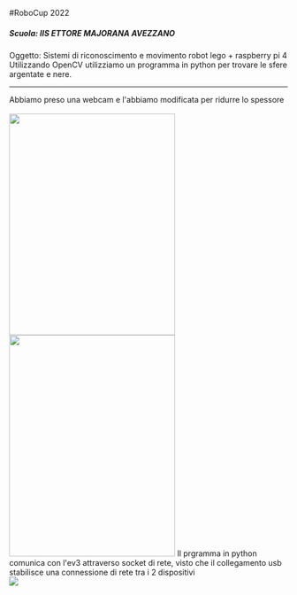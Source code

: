 #RoboCup 2022
##### Scuola: IIS ETTORE MAJORANA AVEZZANO
Oggetto: Sistemi di riconoscimento e movimento robot lego + raspberry
pi 4 <br>
Utilizzando OpenCV utilizziamo un programma in python per trovare le
sfere argentate e nere.
<hr>
Abbiamo preso una webcam e l'abbiamo modificata per ridurre lo
spessore <br><br>
<img src="https://github.com/RoBoCuPmAjOrAnA/Robocup/blob/main/Photos/6AE20BD1-6800-4041-9276-8124A2815BF1.jpeg" width="300" height="400">

<img src="https://github.com/RoBoCuPmAjOrAnA/Robocup/blob/main/Photos/82035A88-8244-4DCE-8682-35FDBBC40E24.jpeg" width="300" height="400">
Il prgramma in python comunica con l'ev3 attraverso socket di rete, visto
che il collegamento usb stabilisce una connessione di rete tra i 2
dispositivi <br>
<img src="https://masterminds.github.io/stability/experimental.svg">


